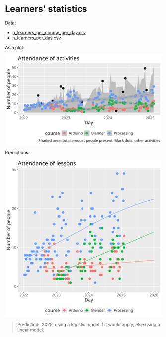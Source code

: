 # Learners' statistics

Data:

- [n_learners_per_course_per_day.csv](n_learners_per_course_per_day.csv)
- [n_learners_per_day.csv](n_learners_per_day.csv)

As a plot:

![Number of learners per course](n_per_day_per_course.png)

Predictions:

![Predictions 2025](n_per_day_per_course_and_predictions.png)

> Predictions 2025, using a logistic model if it would apply,
> else using a linear model.

